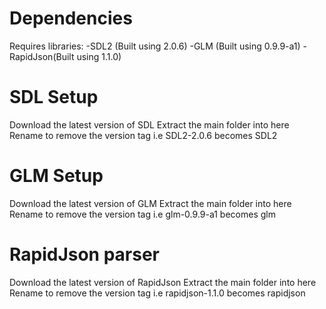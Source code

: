 # Dependencies
Requires libraries:
-SDL2 (Built using 2.0.6)
-GLM (Built using 0.9.9-a1)
-RapidJson(Built using 1.1.0)

# SDL Setup
Download the latest version of SDL
Extract the main folder into here
Rename to remove the version tag i.e SDL2-2.0.6 becomes SDL2

# GLM Setup
Download the latest version of GLM
Extract the main folder into here
Rename to remove the version tag i.e glm-0.9.9-a1 becomes glm

# RapidJson parser
Download the latest version of RapidJson
Extract the main folder into here
Rename to remove the version tag i.e rapidjson-1.1.0 becomes rapidjson
